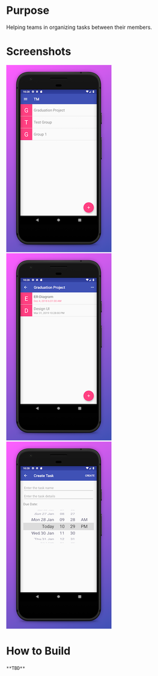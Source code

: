 # Purpose
Helping teams in organizing tasks between their members.

# Screenshots
![Groups](app-screenshots/Phone_Screenshot_Groups.png)
![Tasks](app-screenshots/Phone_Screenshot_Tasks.png)
![Create Task](app-screenshots/Phone_Screenshot_Create_Task.png)

# How to Build
`**TBD**`
